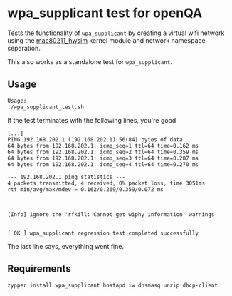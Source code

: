 # wpa_supplicant test for openQA

Tests the functionality of `wpa_supplicant` by creating a virtual wifi network using the [mac80211_hwsim](https://wireless.wiki.kernel.org/en/users/Drivers/mac80211_hwsim) kernel module and network namespace separation.

This also works as a standalone test for `wpa_supplicant`.

## Usage

    Usage:
    ./wpa_supplicant_test.sh

If the test terminates with the following lines, you're good

    [...]
    PING 192.168.202.1 (192.168.202.1) 56(84) bytes of data.
    64 bytes from 192.168.202.1: icmp_seq=1 ttl=64 time=0.162 ms
    64 bytes from 192.168.202.1: icmp_seq=2 ttl=64 time=0.359 ms
    64 bytes from 192.168.202.1: icmp_seq=3 ttl=64 time=0.287 ms
    64 bytes from 192.168.202.1: icmp_seq=4 ttl=64 time=0.270 ms
    
    --- 192.168.202.1 ping statistics ---
    4 packets transmitted, 4 received, 0% packet loss, time 3051ms                                                             
    rtt min/avg/max/mdev = 0.162/0.269/0.359/0.072 ms
    
    
    
    [Info] ignore the 'rfkill: Cannot get wiphy information' warnings                                                          
    
    
    [ OK ] wpa_supplicant regression test completed successfully

The last line says, everything went fine.

## Requirements

    zypper install wpa_supplicant hostapd iw dnsmasq unzip dhcp-client
